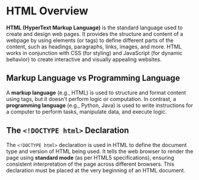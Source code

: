 

# HTML Overview

**HTML (HyperText Markup Language)** is the standard language used to create and design web pages. It provides the structure and content of a webpage by using elements (or tags) to define different parts of the content, such as headings, paragraphs, links, images, and more. HTML works in conjunction with CSS (for styling) and JavaScript (for dynamic behavior) to create interactive and visually appealing websites.

## Markup Language vs Programming Language

A **markup language** (e.g., HTML) is used to structure and format content using tags, but it doesn't perform logic or computation. In contrast, a **programming language** (e.g., Python, Java) is used to write instructions for a computer to perform tasks, manipulate data, and execute logic.

## The `<!DOCTYPE html>` Declaration

The `<!DOCTYPE html>` declaration is used in HTML to define the document type and version of HTML being used. It tells the web browser to render the page using **standard mode** (as per HTML5 specifications), ensuring consistent interpretation of the page across different browsers. This declaration must be placed at the very beginning of an HTML document.
